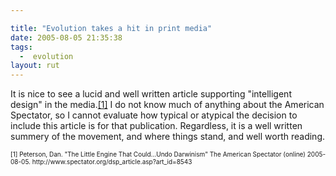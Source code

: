 ```yaml
---

title: "Evolution takes a hit in print media"
date: 2005-08-05 21:35:38
tags:
  -  evolution
layout: rut
---
```


<p>It is nice to see a lucid and well written article supporting "intelligent design" in the media.<a href="http://www.spectator.org/dsp_article.asp?art_id=8543">[1]</a> I do not know much of anything about the American Spectator, so I cannot evaluate how typical or atypical the decision to include this article is for that publication.  Regardless, it is a well written summery of the movement, and where things stand, and well worth reading.</p>  <font size="-2"> [1] Peterson, Dan.  "The Little Engine That Could...Undo Darwinism" The American Spectator (online) 2005-08-05. http://www.spectator.org/dsp_article.asp?art_id=8543 </font>

